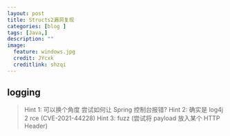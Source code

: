 ```yaml
---
layout: post
title: Structs2漏洞复现
categories: [blog ]
tags: [Java,]
description: ""
image:
  feature: windows.jpg
  credit: JYcxk
  creditlink: shzqi
---
```




## logging

> Hint 1: 可以换个角度 尝试如何让 Spring 控制台报错?
> Hint 2: 确实是 log4j 2 rce (CVE-2021-44228)
> Hint 3: fuzz (尝试将 payload 放入某个 HTTP Header)


